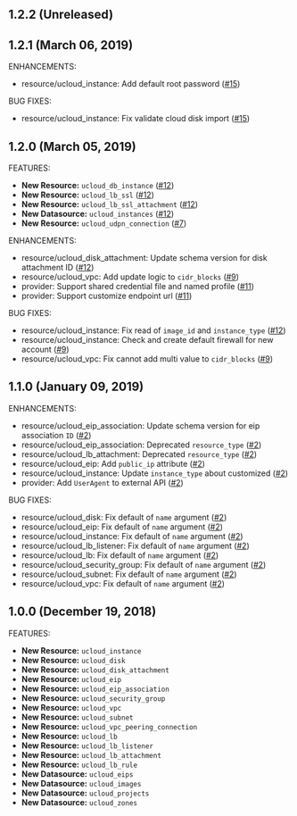 ## 1.2.2 (Unreleased)
## 1.2.1 (March 06, 2019)

ENHANCEMENTS:

* resource/ucloud_instance: Add default root password ([#15](https://github.com/ucloud/terraform-provider-ucloud/issues/15))

BUG FIXES:

* resource/ucloud_instance: Fix validate cloud disk import ([#15](https://github.com/ucloud/terraform-provider-ucloud/issues/15))

## 1.2.0 (March 05, 2019)

FEATURES:

* **New Resource:** `ucloud_db_instance` ([#12](https://github.com/ucloud/terraform-provider-ucloud/issues/12))
* **New Resource:** `ucloud_lb_ssl` ([#12](https://github.com/ucloud/terraform-provider-ucloud/issues/12))
* **New Resource:** `ucloud_lb_ssl_attachment` ([#12](https://github.com/ucloud/terraform-provider-ucloud/issues/12))
* **New Datasource:** `ucloud_instances` ([#12](https://github.com/ucloud/terraform-provider-ucloud/issues/12))
* **New Resource:** `ucloud_udpn_connection` ([#7](https://github.com/ucloud/terraform-provider-ucloud/issues/7))

ENHANCEMENTS:

* resource/ucloud_disk_attachment: Update schema version for disk attachment ID ([#12](https://github.com/ucloud/terraform-provider-ucloud/issues/12))
* resource/ucloud_vpc: Add update logic to `cidr_blocks` ([#9](https://github.com/ucloud/terraform-provider-ucloud/issues/9))
* provider: Support shared credential file and named profile ([#11](https://github.com/ucloud/terraform-provider-ucloud/issues/11))
* provider: Support customize endpoint url ([#11](https://github.com/ucloud/terraform-provider-ucloud/issues/11))

BUG FIXES:

* resource/ucloud_instance: Fix read of `image_id` and `instance_type` ([#12](https://github.com/ucloud/terraform-provider-ucloud/issues/12))
* resource/ucloud_instance: Check and create default firewall for new account ([#9](https://github.com/ucloud/terraform-provider-ucloud/issues/9))
* resource/ucloud_vpc: Fix cannot add multi value to `cidr_blocks` ([#9](https://github.com/ucloud/terraform-provider-ucloud/issues/9))

## 1.1.0 (January 09, 2019)

ENHANCEMENTS:

* resource/ucloud_eip_association: Update schema version for eip association `ID` ([#2](https://github.com/ucloud/terraform-provider-ucloud/issues/2))
* resource/ucloud_eip_association: Deprecated `resource_type` ([#2](https://github.com/ucloud/terraform-provider-ucloud/issues/2))
* resource/ucloud_lb_attachment: Deprecated `resource_type` ([#2](https://github.com/ucloud/terraform-provider-ucloud/issues/2))
* resource/ucloud_eip: Add `public_ip` attribute ([#2](https://github.com/ucloud/terraform-provider-ucloud/issues/2))
* resource/ucloud_instance: Update `instance_type` about customized ([#2](https://github.com/ucloud/terraform-provider-ucloud/issues/2))
* provider: Add `UserAgent` to external API ([#2](https://github.com/ucloud/terraform-provider-ucloud/issues/2))

BUG FIXES:

* resource/ucloud_disk: Fix default of `name` argument ([#2](https://github.com/ucloud/terraform-provider-ucloud/issues/2))
* resource/ucloud_eip: Fix default of `name` argument ([#2](https://github.com/ucloud/terraform-provider-ucloud/issues/2))
* resource/ucloud_instance: Fix default of `name` argument ([#2](https://github.com/ucloud/terraform-provider-ucloud/issues/2))
* resource/ucloud_lb_listener: Fix default of `name` argument ([#2](https://github.com/ucloud/terraform-provider-ucloud/issues/2))
* resource/ucloud_lb: Fix default of `name` argument ([#2](https://github.com/ucloud/terraform-provider-ucloud/issues/2))
* resource/ucloud_security_group: Fix default of `name` argument ([#2](https://github.com/ucloud/terraform-provider-ucloud/issues/2))
* resource/ucloud_subnet: Fix default of `name` argument ([#2](https://github.com/ucloud/terraform-provider-ucloud/issues/2))
* resource/ucloud_vpc: Fix default of `name` argument ([#2](https://github.com/ucloud/terraform-provider-ucloud/issues/2))

## 1.0.0 (December 19, 2018)

FEATURES:

* **New Resource:** `ucloud_instance`
* **New Resource:** `ucloud_disk`
* **New Resource:** `ucloud_disk_attachment`
* **New Resource:** `ucloud_eip`
* **New Resource:** `ucloud_eip_association`
* **New Resource:** `ucloud_security_group`
* **New Resource:** `ucloud_vpc`
* **New Resource:** `ucloud_subnet`
* **New Resource:** `ucloud_vpc_peering_connection`
* **New Resource:** `ucloud_lb`
* **New Resource:** `ucloud_lb_listener`
* **New Resource:** `ucloud_lb_attachment`
* **New Resource:** `ucloud_lb_rule`
* **New Datasource:** `ucloud_eips`
* **New Datasource:** `ucloud_images`
* **New Datasource:** `ucloud_projects`
* **New Datasource:** `ucloud_zones`
